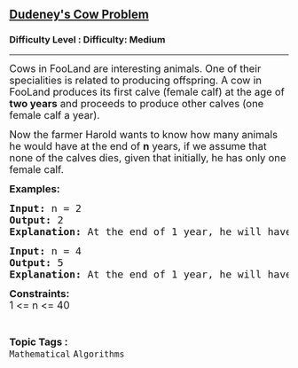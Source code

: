 <h2><a href="https://www.geeksforgeeks.org/problems/cows-of-fooland5818/1?page=1&difficulty=Medium&status=unsolved&sortBy=submissions">Dudeney's Cow Problem</a></h2><h3>Difficulty Level : Difficulty: Medium</h3><hr><div class="problems_problem_content__Xm_eO"><p><span style="font-size: 18px;">Cows in FooLand are interesting animals. One of their specialities is related to producing offspring. A cow in FooLand produces its first calve (female calf) at the age of <strong>two years</strong> and proceeds to produce other calves (one female calf a year).</span></p>
<p><span style="font-size: 18px;">Now the farmer Harold wants to know how many animals he would have at the end of <strong>n</strong> years, if we assume that none of the calves dies, given that initially, he has only one female calf.</span></p>
<p><span style="font-size: 18px;"><strong>Examples:</strong></span></p>
<pre><span style="font-size: 18px;"><strong>Input: </strong>n = 2
<strong>Output: </strong>2
<strong>Explanation: </strong>At the end of 1 year, he will have only 1 cow, at the end of 2 years he will have 2 animals (one parent cow C1 and other baby calf B1 which is the offspring of cow C1).</span>
</pre>
<pre><span style="font-size: 18px;"><strong>Input: </strong>n = 4
<strong>Output: </strong>5
<strong>Explanation: </strong></span><span style="font-size: 18px;">At the end of 1 year, he will have only 1 cow, at the end of 2 years he will have 2 animals (one parent cow C1 and other baby calf B1 which is the offspring of cow C1). At the end of 3 years, he will have 3 animals (one parent cow C1 and 2 female calves B1 and B2, C1 is the parent of B1 and B2).At the end of 4 years,he will have 5 animals (one parent cow C1, 3 offsprings of C1 i.e. B1, B2, B3 and one offspring of B1).</span>
</pre>
<p><span style="font-size: 18px;"><strong>Constraints:</strong><br>1 &lt;= n &lt;= 40</span></p></div><br><p><span style=font-size:18px><strong>Topic Tags : </strong><br><code>Mathematical</code>&nbsp;<code>Algorithms</code>&nbsp;